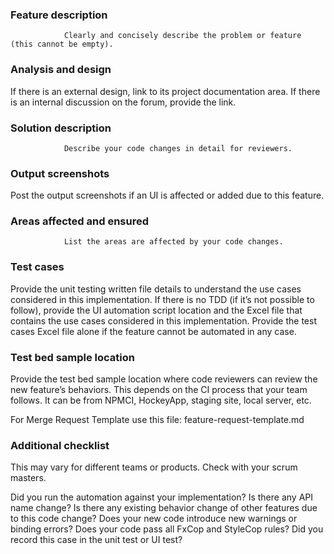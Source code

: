 ### Feature description

                Clearly and concisely describe the problem or feature (this cannot be empty).

### Analysis and design

If there is an external design, link to its project documentation area.
If there is an internal discussion on the forum, provide the link.
### Solution description

                Describe your code changes in detail for reviewers.

### Output screenshots

Post the output screenshots if an UI is affected or added due to this feature.
### Areas affected and ensured

                List the areas are affected by your code changes.

### Test cases

Provide the unit testing written file details to understand the use cases considered in this implementation.
If there is no TDD (if it’s not possible to follow), provide the UI automation script location and the Excel file that contains the use cases considered in this implementation.
Provide the test cases Excel file alone if the feature cannot be automated in any case.
### Test bed sample location

Provide the test bed sample location where code reviewers can review the new feature’s behaviors. This depends on the CI process that your team follows. It can be from NPMCI, HockeyApp, staging site, local server, etc.

For Merge Request Template use this file: feature-request-template.md

### Additional checklist
This may vary for different teams or products. Check with your scrum masters.

Did you run the automation against your implementation?
Is there any API name change?
Is there any existing behavior change of other features due to this code change?
Does your new code introduce new warnings or binding errors?
Does your code pass all FxCop and StyleCop rules?
Did you record this case in the unit test or UI test?